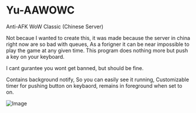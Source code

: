 # Yu-AAWOWC
Anti-AFK WoW Classic (Chinese Server)

Not becaue I wanted to create this, it was made because the server in china right now are so bad with queues, As a forigner it can be near impossible to play the game at any given time.
This program does nothing more but push a key on your keyboard.

I cant gurantee you wont get banned, but should be fine.

Contains background notify, So you can easily see it running, Customizable timer for pushing button on keybaord, remains in foreground when set to on.

![Image](https://yuvi.app/images/github/yu-aawowc1.JPG)

